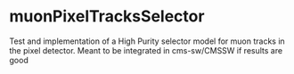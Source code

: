 # muonPixelTracksSelector
Test and implementation of a High Purity selector model for muon tracks in the pixel detector. Meant to be integrated in cms-sw/CMSSW if results are good
